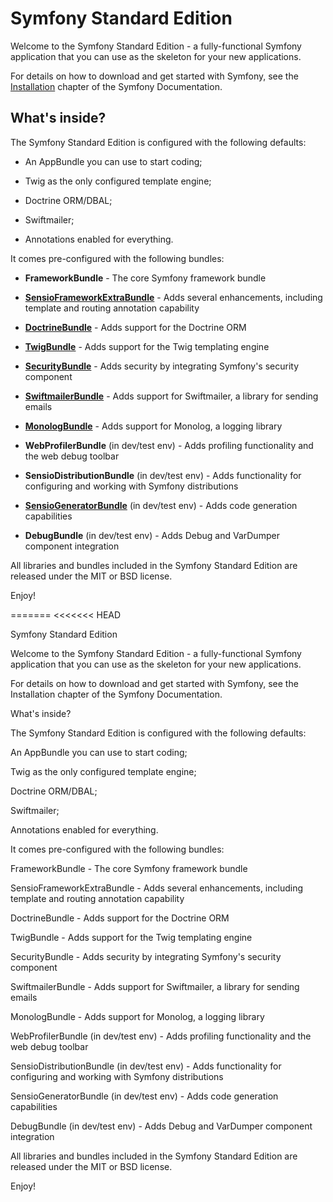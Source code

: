 Symfony Standard Edition
========================

Welcome to the Symfony Standard Edition - a fully-functional Symfony
application that you can use as the skeleton for your new applications.

For details on how to download and get started with Symfony, see the
[Installation][1] chapter of the Symfony Documentation.

What's inside?
--------------

The Symfony Standard Edition is configured with the following defaults:

  * An AppBundle you can use to start coding;

  * Twig as the only configured template engine;

  * Doctrine ORM/DBAL;

  * Swiftmailer;

  * Annotations enabled for everything.

It comes pre-configured with the following bundles:

  * **FrameworkBundle** - The core Symfony framework bundle

  * [**SensioFrameworkExtraBundle**][6] - Adds several enhancements, including
    template and routing annotation capability

  * [**DoctrineBundle**][7] - Adds support for the Doctrine ORM

  * [**TwigBundle**][8] - Adds support for the Twig templating engine

  * [**SecurityBundle**][9] - Adds security by integrating Symfony's security
    component

  * [**SwiftmailerBundle**][10] - Adds support for Swiftmailer, a library for
    sending emails

  * [**MonologBundle**][11] - Adds support for Monolog, a logging library

  * **WebProfilerBundle** (in dev/test env) - Adds profiling functionality and
    the web debug toolbar

  * **SensioDistributionBundle** (in dev/test env) - Adds functionality for
    configuring and working with Symfony distributions

  * [**SensioGeneratorBundle**][13] (in dev/test env) - Adds code generation
    capabilities

  * **DebugBundle** (in dev/test env) - Adds Debug and VarDumper component
    integration

All libraries and bundles included in the Symfony Standard Edition are
released under the MIT or BSD license.

Enjoy!

[1]:  https://symfony.com/doc/3.0/book/installation.html
[6]:  https://symfony.com/doc/current/bundles/SensioFrameworkExtraBundle/index.html
[7]:  https://symfony.com/doc/3.0/book/doctrine.html
[8]:  https://symfony.com/doc/3.0/book/templating.html
[9]:  https://symfony.com/doc/3.0/book/security.html
[10]: https://symfony.com/doc/3.0/cookbook/email.html
[11]: https://symfony.com/doc/3.0/cookbook/logging/monolog.html
[13]: https://symfony.com/doc/3.0/bundles/SensioGeneratorBundle/index.html
=======
<<<<<<< HEAD

Symfony Standard Edition

Welcome to the Symfony Standard Edition - a fully-functional Symfony application that you can use as the skeleton for your new applications.

For details on how to download and get started with Symfony, see the Installation chapter of the Symfony Documentation.

What's inside?

The Symfony Standard Edition is configured with the following defaults:

An AppBundle you can use to start coding;

Twig as the only configured template engine;

Doctrine ORM/DBAL;

Swiftmailer;

Annotations enabled for everything.

It comes pre-configured with the following bundles:

FrameworkBundle - The core Symfony framework bundle

SensioFrameworkExtraBundle - Adds several enhancements, including template and routing annotation capability

DoctrineBundle - Adds support for the Doctrine ORM

TwigBundle - Adds support for the Twig templating engine

SecurityBundle - Adds security by integrating Symfony's security component

SwiftmailerBundle - Adds support for Swiftmailer, a library for sending emails

MonologBundle - Adds support for Monolog, a logging library

WebProfilerBundle (in dev/test env) - Adds profiling functionality and the web debug toolbar

SensioDistributionBundle (in dev/test env) - Adds functionality for configuring and working with Symfony distributions

SensioGeneratorBundle (in dev/test env) - Adds code generation capabilities

DebugBundle (in dev/test env) - Adds Debug and VarDumper component integration

All libraries and bundles included in the Symfony Standard Edition are released under the MIT or BSD license.

Enjoy!

